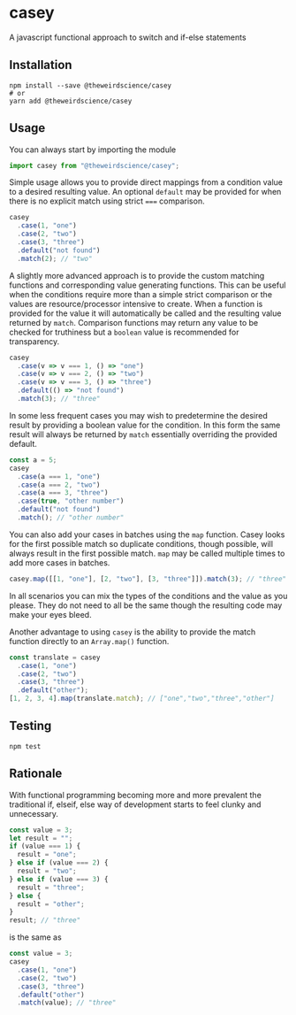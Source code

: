 # casey

A javascript functional approach to switch and if-else statements

## Installation

```
npm install --save @theweirdscience/casey
# or
yarn add @theweirdscience/casey
```

## Usage

You can always start by importing the module

```js
import casey from "@theweirdscience/casey";
```

Simple usage allows you to provide direct mappings from a condition value to a desired resulting value. An optional `default` may be provided for when there is no explicit match using strict `===` comparison.

```js
casey
  .case(1, "one")
  .case(2, "two")
  .case(3, "three")
  .default("not found")
  .match(2); // "two"
```

A slightly more advanced approach is to provide the custom matching functions and corresponding value generating functions. This can be useful when the conditions require more than a simple strict comparison or the values are resource/processor intensive to create. When a function is provided for the value it will automatically be called and the resulting value returned by `match`. Comparison functions may return any value to be checked for truthiness but a `boolean` value is recommended for transparency.

```js
casey
  .case(v => v === 1, () => "one")
  .case(v => v === 2, () => "two")
  .case(v => v === 3, () => "three")
  .default(() => "not found")
  .match(3); // "three"
```

In some less frequent cases you may wish to predetermine the desired result by providing a boolean value for the condition. In this form the same result will always be returned by `match` essentially overriding the provided default.

```js
const a = 5;
casey
  .case(a === 1, "one")
  .case(a === 2, "two")
  .case(a === 3, "three")
  .case(true, "other number")
  .default("not found")
  .match(); // "other number"
```

You can also add your cases in batches using the `map` function. Casey looks for the first possible match so duplicate conditions, though possible, will always result in the first possible match. `map` may be called multiple times to add more cases in batches.

```js
casey.map([[1, "one"], [2, "two"], [3, "three"]]).match(3); // "three"
```

In all scenarios you can mix the types of the conditions and the value as you please. They do not need to all be the same though the resulting code may make your eyes bleed.

Another advantage to using `casey` is the ability to provide the match function directly to an `Array.map()` function.

```js
const translate = casey
  .case(1, "one")
  .case(2, "two")
  .case(3, "three")
  .default("other");
[1, 2, 3, 4].map(translate.match); // ["one","two","three","other"]
```

## Testing

```
npm test
```

## Rationale

With functional programming becoming more and more prevalent the traditional if, elseif, else way of development starts to feel clunky and unnecessary.

```js
const value = 3;
let result = "";
if (value === 1) {
  result = "one";
} else if (value === 2) {
  result = "two";
} else if (value === 3) {
  result = "three";
} else {
  result = "other";
}
result; // "three"
```

is the same as

```js
const value = 3;
casey
  .case(1, "one")
  .case(2, "two")
  .case(3, "three")
  .default("other")
  .match(value); // "three"
```
